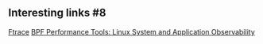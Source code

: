 ## Interesting links #8

[Ftrace](https://www.youtube.com/watch?v=2ff-7UTg5rE)
[BPF Performance Tools: Linux System and Application Observability](http://www.brendangregg.com/bpf-performance-tools-book.html)
